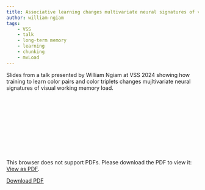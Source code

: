 ```yaml
---
title: Associative learning changes multivariate neural signatures of visual working memory
author: william-ngiam
tags:
    - VSS
    - talk
    - long-term memory
    - learning
    - chunking
    - mvLoad
---
```


Slides from a talk presented by William Ngiam at VSS 2024 showing how training to learn color pairs and color triplets changes mujltivariate neural signatures of visual working memory load.

<object data="https://palm-lab.github.io/files/Ngiam_VSS2024.pdf" type="application/pdf" width="100%" height="800px">
    <embed src="https://palm-lab.github.io/files/Ngiam_VSS2024.pdf">
        <p>This browser does not support PDFs. Please download the PDF to view it: <a href="https://palm-lab.github.io/files/Ngiam_VSS2024.pdf">View as PDF</a>.</p>
    </embed>
</object>
<u><a href="https://palm-lab.github.io/files/Ngiam_VSS2024.pdf">Download PDF</a></u><br>